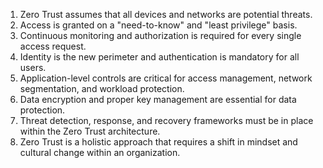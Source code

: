 1. Zero Trust assumes that all devices and networks are potential threats.
2. Access is granted on a "need-to-know" and "least privilege" basis.
3. Continuous monitoring and authorization is required for every single access request.
4. Identity is the new perimeter and authentication is mandatory for all users.
5. Application-level controls are critical for access management, network segmentation, and workload protection.
6. Data encryption and proper key management are essential for data protection.
7. Threat detection, response, and recovery frameworks must be in place within the Zero Trust architecture.
8. Zero Trust is a holistic approach that requires a shift in mindset and cultural change within an organization.